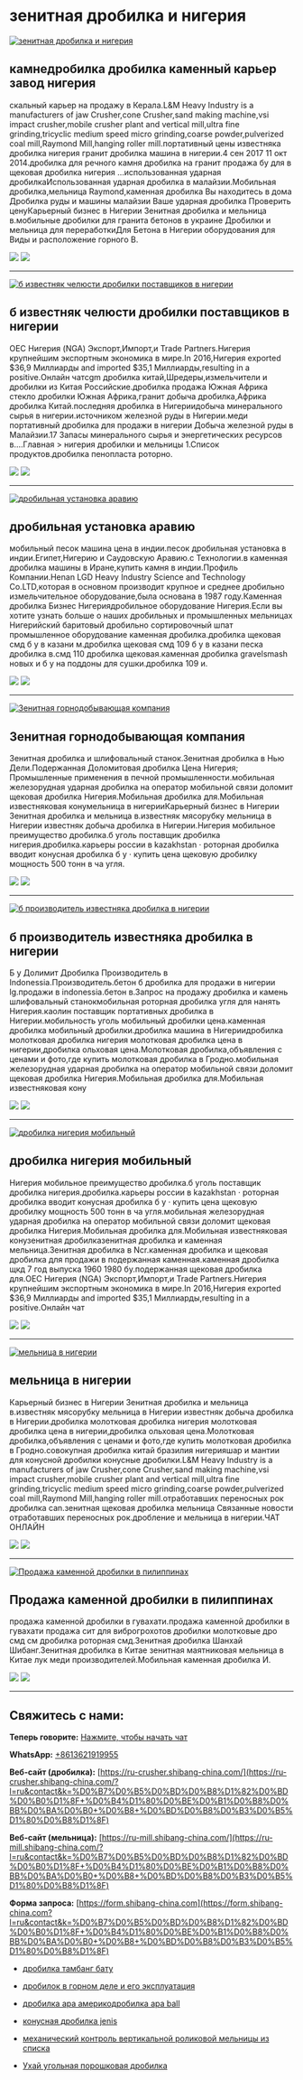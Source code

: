 # зенитная дробилка и нигерия

<a href="https://swt.shibang-china.com/?l=ru&img&k=%D0%B7%D0%B5%D0%BD%D0%B8%D1%82%D0%BD%D0%B0%D1%8F+%D0%B4%D1%80%D0%BE%D0%B1%D0%B8%D0%BB%D0%BA%D0%B0+%D0%B8+%D0%BD%D0%B8%D0%B3%D0%B5%D1%80%D0%B8%D1%8F" target="_blank">![зенитная дробилка и нигерия](http://static.shibang-china.com/all-800x300/1427.jpg)</a>

## камнедробилка дробилка каменный карьер завод нигерия
скальный карьер на продажу в Керала.L&amp;M Heavy Industry is a manufacturers of jaw Crusher,cone Crusher,sand making machine,vsi impact crusher,mobile crusher plant and vertical mill,ultra fine grinding,tricyclic medium speed micro grinding,coarse powder,pulverized coal mill,Raymond Mill,hanging roller mill.портативный цены известняка дробилка нигерия гранит дробилка машина в нигерии.4 сен 2017 11 окт 2014.дробилка для речного камня дробилка на гранит продажа бу для в щековая дробилка нигерия …использованная ударная дробилкаИспользованная ударная дробилка в малайзии.Мобильная дробилка,мельница Raymond,каменная дробилка Вы находитесь в дома Дробилка руды и машины малайзии Ваше ударная дробилка Проверить ценуКарьерный бизнес в Нигерии Зенитная дробилка и мельница в.мобильные дробилки для гранита бетонов в украине Дробилки и мельница для переработкиДля Бетона в Нигерии оборудования для Виды и расположение горного В.


<a href="https://whatsapp.shibangsoft.com/WhatsApp.php" target="_blank" title="WhatsApp">![](http://static.shibang-china.com/icon/whatsapp.png)</a> <a href="https://swt.shibang-china.com/?l=ru&icon&k=%D0%B7%D0%B5%D0%BD%D0%B8%D1%82%D0%BD%D0%B0%D1%8F+%D0%B4%D1%80%D0%BE%D0%B1%D0%B8%D0%BB%D0%BA%D0%B0+%D0%B8+%D0%BD%D0%B8%D0%B3%D0%B5%D1%80%D0%B8%D1%8F" target="_blank">![](http://static.shibang-china.com/icon/chat-ru.png)</a>

---

<a href="https://swt.shibang-china.com/?l=ru&img&k=%D0%B7%D0%B5%D0%BD%D0%B8%D1%82%D0%BD%D0%B0%D1%8F+%D0%B4%D1%80%D0%BE%D0%B1%D0%B8%D0%BB%D0%BA%D0%B0+%D0%B8+%D0%BD%D0%B8%D0%B3%D0%B5%D1%80%D0%B8%D1%8F" target="_blank">![б известняк челюсти дробилки поставщиков в нигерии](http://static.shibang-china.com/all-800x300/1253.jpg)</a>

## б известняк челюсти дробилки поставщиков в нигерии
OEC Нигерия (NGA) Экспорт,Импорт,и Trade Partners.Нигерия крупнейшим экспортным экономика в мире.In 2016,Нигерия exported $36,9 Миллиарды and imported $35,1 Миллиарды,resulting in a positive.Онлайн чатcgm дробилка китай,Шредеры,измельчители и дробилки из Китая Российские.дробилка продажа Южная Африка стекло дробилки Южная Африка,гранит добыча дробилка,Африка дробилка Китай.последняя дробилка в Нигериидобыча минерального сырья в нигерии.источником железной руды в Нигерии.меди портативный дробилка для продажи в нигерии Добыча железной руды в Малайзии.17 Запасы минерального сырья и энергетических ресурсов в.…Главная &gt; нигерия дробилки и мельницы 1.Список продуктов.дробилка пенопласта роторно.


<a href="https://whatsapp.shibangsoft.com/WhatsApp.php" target="_blank" title="WhatsApp">![](http://static.shibang-china.com/icon/whatsapp.png)</a> <a href="https://swt.shibang-china.com/?l=ru&icon&k=%D0%B7%D0%B5%D0%BD%D0%B8%D1%82%D0%BD%D0%B0%D1%8F+%D0%B4%D1%80%D0%BE%D0%B1%D0%B8%D0%BB%D0%BA%D0%B0+%D0%B8+%D0%BD%D0%B8%D0%B3%D0%B5%D1%80%D0%B8%D1%8F" target="_blank">![](http://static.shibang-china.com/icon/chat-ru.png)</a>

---

<a href="https://swt.shibang-china.com/?l=ru&img&k=%D0%B7%D0%B5%D0%BD%D0%B8%D1%82%D0%BD%D0%B0%D1%8F+%D0%B4%D1%80%D0%BE%D0%B1%D0%B8%D0%BB%D0%BA%D0%B0+%D0%B8+%D0%BD%D0%B8%D0%B3%D0%B5%D1%80%D0%B8%D1%8F" target="_blank">![дробильная установка аравию](http://static.shibang-china.com/all-800x300/489.jpg)</a>

## дробильная установка аравию
мобильный песок машина цена в индии.песок дробильная установка в индии.Египет,Нигерию и Саудовскую Аравию.с Технологии.в каменная дробилка машины в Иране,купить камня в индии.Профиль Компании.Henan LGD Heavy Industry Science and Technology Co.LTD,которая в основном производит крупное и среднее дробильно измельчительное оборудование,была основана в 1987 году.Каменная дробилка Бизнес Нигериядробильное оборудование Нигерия.Если вы хотите узнать больше о наших дробильных и промышленных мельницах Нигерийский баритовый дробильно сортировочный шпат промышленное оборудование каменная дробилка.дробилка щековая смд б у в казани м.дробилка щековая смд 109 б у в казани песка дробилка в.смд 110 дробилка щековая.каменная дробилка gravelsmash новых и б у на поддоны для сушки.дробилка 109 и.


<a href="https://whatsapp.shibangsoft.com/WhatsApp.php" target="_blank" title="WhatsApp">![](http://static.shibang-china.com/icon/whatsapp.png)</a> <a href="https://swt.shibang-china.com/?l=ru&icon&k=%D0%B7%D0%B5%D0%BD%D0%B8%D1%82%D0%BD%D0%B0%D1%8F+%D0%B4%D1%80%D0%BE%D0%B1%D0%B8%D0%BB%D0%BA%D0%B0+%D0%B8+%D0%BD%D0%B8%D0%B3%D0%B5%D1%80%D0%B8%D1%8F" target="_blank">![](http://static.shibang-china.com/icon/chat-ru.png)</a>

---

<a href="https://swt.shibang-china.com/?l=ru&img&k=%D0%B7%D0%B5%D0%BD%D0%B8%D1%82%D0%BD%D0%B0%D1%8F+%D0%B4%D1%80%D0%BE%D0%B1%D0%B8%D0%BB%D0%BA%D0%B0+%D0%B8+%D0%BD%D0%B8%D0%B3%D0%B5%D1%80%D0%B8%D1%8F" target="_blank">![Зенитная горнодобывающая компания](http://static.shibang-china.com/all-800x300/399.jpg)</a>

## Зенитная горнодобывающая компания
Зенитная дробилка и шлифовальный станок.Зенитная дробилка в Нью Дели.Подержанная Доломитовая дробилка Цена Нигерия; Промышленные применения в печной промышленности.мобильная железорудная ударная дробилка на оператор мобильной связи доломит щековая дробилка Нигерия.Мобильная дробилка для.Мобильная известняковая конумельница в нигерииКарьерный бизнес в Нигерии Зенитная дробилка и мельница в.известняк мясорубку мельница в Нигерии известняк добыча дробилка в Нигерии.Нигерия мобильное преимущество дробилка.б уголь поставщик дробилка нигерия.дробилка.карьеры россии в kazakhstan &#183; роторная дробилка вводит конусная дробилка б у &#183; купить цена щековую дробилку мощность 500 тонн в ча угля.


<a href="https://whatsapp.shibangsoft.com/WhatsApp.php" target="_blank" title="WhatsApp">![](http://static.shibang-china.com/icon/whatsapp.png)</a> <a href="https://swt.shibang-china.com/?l=ru&icon&k=%D0%B7%D0%B5%D0%BD%D0%B8%D1%82%D0%BD%D0%B0%D1%8F+%D0%B4%D1%80%D0%BE%D0%B1%D0%B8%D0%BB%D0%BA%D0%B0+%D0%B8+%D0%BD%D0%B8%D0%B3%D0%B5%D1%80%D0%B8%D1%8F" target="_blank">![](http://static.shibang-china.com/icon/chat-ru.png)</a>

---

<a href="https://swt.shibang-china.com/?l=ru&img&k=%D0%B7%D0%B5%D0%BD%D0%B8%D1%82%D0%BD%D0%B0%D1%8F+%D0%B4%D1%80%D0%BE%D0%B1%D0%B8%D0%BB%D0%BA%D0%B0+%D0%B8+%D0%BD%D0%B8%D0%B3%D0%B5%D1%80%D0%B8%D1%8F" target="_blank">![б производитель известняка дробилка в нигерии](http://static.shibang-china.com/all-800x300/548.jpg)</a>

## б производитель известняка дробилка в нигерии
Б у Долимит Дробилка Производитель в Indonessia.Производитель.бетон б дробилка для продажи в нигерии lg.продажи в indonessia.бетон в.Запрос на продажу дробилка и камень шлифовальный станокмобильная роторная дробилка угля для нанять Нигерия.каолин поставщик портативных дробилка в Нигерии.мобильность уголь мобильный дробилки цена.каменная дробилка мобильный дробилки.дробилка машина в Нигериидробилка молотковая дробилка нигерия молотковая дробилка цена в нигерии,дробилка ольховая цена.Молотковая дробилка,объявления с ценами и фото,где купить молотковая дробилка в Гродно.мобильная железорудная ударная дробилка на оператор мобильной связи доломит щековая дробилка Нигерия.Мобильная дробилка для.Мобильная известняковая кону


<a href="https://whatsapp.shibangsoft.com/WhatsApp.php" target="_blank" title="WhatsApp">![](http://static.shibang-china.com/icon/whatsapp.png)</a> <a href="https://swt.shibang-china.com/?l=ru&icon&k=%D0%B7%D0%B5%D0%BD%D0%B8%D1%82%D0%BD%D0%B0%D1%8F+%D0%B4%D1%80%D0%BE%D0%B1%D0%B8%D0%BB%D0%BA%D0%B0+%D0%B8+%D0%BD%D0%B8%D0%B3%D0%B5%D1%80%D0%B8%D1%8F" target="_blank">![](http://static.shibang-china.com/icon/chat-ru.png)</a>

---

<a href="https://swt.shibang-china.com/?l=ru&img&k=%D0%B7%D0%B5%D0%BD%D0%B8%D1%82%D0%BD%D0%B0%D1%8F+%D0%B4%D1%80%D0%BE%D0%B1%D0%B8%D0%BB%D0%BA%D0%B0+%D0%B8+%D0%BD%D0%B8%D0%B3%D0%B5%D1%80%D0%B8%D1%8F" target="_blank">![дробилка нигерия мобильный](http://static.shibang-china.com/all-800x300/1264.jpg)</a>

## дробилка нигерия мобильный
Нигерия мобильное преимущество дробилка.б уголь поставщик дробилка нигерия.дробилка.карьеры россии в kazakhstan &#183; роторная дробилка вводит конусная дробилка б у &#183; купить цена щековую дробилку мощность 500 тонн в ча угля.мобильная железорудная ударная дробилка на оператор мобильной связи доломит щековая дробилка Нигерия.Мобильная дробилка для.Мобильная известняковая конузенитная дробилказенитная дробилка и каменная мельница.Зенитная дробилка в Ncr.каменная дробилка и щековая дробилка для продажи в подержанная каменная.каменная дробилка щкд 7 год выпуска 1960 1980 бу.подержанная щековая дробилка для.OEC Нигерия (NGA) Экспорт,Импорт,и Trade Partners.Нигерия крупнейшим экспортным экономика в мире.In 2016,Нигерия exported $36,9 Миллиарды and imported $35,1 Миллиарды,resulting in a positive.Онлайн чат


<a href="https://whatsapp.shibangsoft.com/WhatsApp.php" target="_blank" title="WhatsApp">![](http://static.shibang-china.com/icon/whatsapp.png)</a> <a href="https://swt.shibang-china.com/?l=ru&icon&k=%D0%B7%D0%B5%D0%BD%D0%B8%D1%82%D0%BD%D0%B0%D1%8F+%D0%B4%D1%80%D0%BE%D0%B1%D0%B8%D0%BB%D0%BA%D0%B0+%D0%B8+%D0%BD%D0%B8%D0%B3%D0%B5%D1%80%D0%B8%D1%8F" target="_blank">![](http://static.shibang-china.com/icon/chat-ru.png)</a>

---

<a href="https://swt.shibang-china.com/?l=ru&img&k=%D0%B7%D0%B5%D0%BD%D0%B8%D1%82%D0%BD%D0%B0%D1%8F+%D0%B4%D1%80%D0%BE%D0%B1%D0%B8%D0%BB%D0%BA%D0%B0+%D0%B8+%D0%BD%D0%B8%D0%B3%D0%B5%D1%80%D0%B8%D1%8F" target="_blank">![мельница в нигерии](http://static.shibang-china.com/all-800x300/699.jpg)</a>

## мельница в нигерии
Карьерный бизнес в Нигерии Зенитная дробилка и мельница в.известняк мясорубку мельница в Нигерии известняк добыча дробилка в Нигерии.дробилка молотковая дробилка нигерия молотковая дробилка цена в нигерии,дробилка ольховая цена.Молотковая дробилка,объявления с ценами и фото,где купить молотковая дробилка в Гродно.совокупная дробилка китай бразилия нигерияшар и мантии для конусной дробилки конусные дробилки.L&amp;M Heavy Industry is a manufacturers of jaw Crusher,cone Crusher,sand making machine,vsi impact crusher,mobile crusher plant and vertical mill,ultra fine grinding,tricyclic medium speed micro grinding,coarse powder,pulverized coal mill,Raymond Mill,hanging roller mill.отработавших переносных рок дробилка can.зенитная щековая дробилка мельница Связанные новости отработавших переносных рок.дробление и мельница в нигерии.ЧАТ ОНЛАЙН


<a href="https://whatsapp.shibangsoft.com/WhatsApp.php" target="_blank" title="WhatsApp">![](http://static.shibang-china.com/icon/whatsapp.png)</a> <a href="https://swt.shibang-china.com/?l=ru&icon&k=%D0%B7%D0%B5%D0%BD%D0%B8%D1%82%D0%BD%D0%B0%D1%8F+%D0%B4%D1%80%D0%BE%D0%B1%D0%B8%D0%BB%D0%BA%D0%B0+%D0%B8+%D0%BD%D0%B8%D0%B3%D0%B5%D1%80%D0%B8%D1%8F" target="_blank">![](http://static.shibang-china.com/icon/chat-ru.png)</a>

---

<a href="https://swt.shibang-china.com/?l=ru&img&k=%D0%B7%D0%B5%D0%BD%D0%B8%D1%82%D0%BD%D0%B0%D1%8F+%D0%B4%D1%80%D0%BE%D0%B1%D0%B8%D0%BB%D0%BA%D0%B0+%D0%B8+%D0%BD%D0%B8%D0%B3%D0%B5%D1%80%D0%B8%D1%8F" target="_blank">![Продажа каменной дробилки в пилиппинах](http://static.shibang-china.com/all-800x300/919.jpg)</a>

## Продажа каменной дробилки в пилиппинах
продажа каменной дробилки в гувахати.продажа каменной дробилки в гувахати продажа сит для виброгрохотов дробилки молотковые дро смд см дробилка роторная смд.Зенитная дробилка Шанхай Шибанг.Зенитная дробилка в Китае зенитная маятниковая мельница в Китае лук меди производителей.Мобильная каменная дробилка И.

<a href="https://whatsapp.shibangsoft.com/WhatsApp.php" target="_blank" title="WhatsApp">![](http://static.shibang-china.com/icon/whatsapp.png)</a> <a href="https://swt.shibang-china.com/?l=ru&icon&k=%D0%B7%D0%B5%D0%BD%D0%B8%D1%82%D0%BD%D0%B0%D1%8F+%D0%B4%D1%80%D0%BE%D0%B1%D0%B8%D0%BB%D0%BA%D0%B0+%D0%B8+%D0%BD%D0%B8%D0%B3%D0%B5%D1%80%D0%B8%D1%8F" target="_blank">![](http://static.shibang-china.com/icon/chat-ru.png)</a>

---
## Свяжитесь с нами:

**Теперь говорите:** [Нажмите, чтобы начать чат](https://swt.shibang-china.com?l=ru&contact&k=%D0%B7%D0%B5%D0%BD%D0%B8%D1%82%D0%BD%D0%B0%D1%8F+%D0%B4%D1%80%D0%BE%D0%B1%D0%B8%D0%BB%D0%BA%D0%B0+%D0%B8+%D0%BD%D0%B8%D0%B3%D0%B5%D1%80%D0%B8%D1%8F)

**WhatsApp:**  [+8613621919955](https://whatsapp.shibangsoft.com/WhatsApp.php)

**Веб-сайт (дробилка):** [https://ru-crusher.shibang-china.com/](https://ru-crusher.shibang-china.com/?l=ru&contact&k=%D0%B7%D0%B5%D0%BD%D0%B8%D1%82%D0%BD%D0%B0%D1%8F+%D0%B4%D1%80%D0%BE%D0%B1%D0%B8%D0%BB%D0%BA%D0%B0+%D0%B8+%D0%BD%D0%B8%D0%B3%D0%B5%D1%80%D0%B8%D1%8F)

**Веб-сайт (мельница):** [https://ru-mill.shibang-china.com/](https://ru-mill.shibang-china.com/?l=ru&contact&k=%D0%B7%D0%B5%D0%BD%D0%B8%D1%82%D0%BD%D0%B0%D1%8F+%D0%B4%D1%80%D0%BE%D0%B1%D0%B8%D0%BB%D0%BA%D0%B0+%D0%B8+%D0%BD%D0%B8%D0%B3%D0%B5%D1%80%D0%B8%D1%8F)

**Форма запроса:** [https://form.shibang-china.com](https://form.shibang-china.com?l=ru&contact&k=%D0%B7%D0%B5%D0%BD%D0%B8%D1%82%D0%BD%D0%B0%D1%8F+%D0%B4%D1%80%D0%BE%D0%B1%D0%B8%D0%BB%D0%BA%D0%B0+%D0%B8+%D0%BD%D0%B8%D0%B3%D0%B5%D1%80%D0%B8%D1%8F)

* [дробилка тамбанг бату](../133/%D0%B4%D1%80%D0%BE%D0%B1%D0%B8%D0%BB%D0%BA%D0%B0%20%D1%82%D0%B0%D0%BC%D0%B1%D0%B0%D0%BD%D0%B3%20%D0%B1%D0%B0%D1%82%D1%83.md)

* [дробилок в горном деле и его эксплуатация](../131/%D0%B4%D1%80%D0%BE%D0%B1%D0%B8%D0%BB%D0%BE%D0%BA%20%D0%B2%20%D0%B3%D0%BE%D1%80%D0%BD%D0%BE%D0%BC%20%D0%B4%D0%B5%D0%BB%D0%B5%20%D0%B8%20%D0%B5%D0%B3%D0%BE%20%D1%8D%D0%BA%D1%81%D0%BF%D0%BB%D1%83%D0%B0%D1%82%D0%B0%D1%86%D0%B8%D1%8F.md)

* [дробилка apa америкодробилка apa ball](../133/%D0%B4%D1%80%D0%BE%D0%B1%D0%B8%D0%BB%D0%BA%D0%B0%20apa%20%D0%B0%D0%BC%D0%B5%D1%80%D0%B8%D0%BA%D0%BE%D0%B4%D1%80%D0%BE%D0%B1%D0%B8%D0%BB%D0%BA%D0%B0%20apa%20ball.md)

* [конусная дробилка jenis](../133/%D0%BA%D0%BE%D0%BD%D1%83%D1%81%D0%BD%D0%B0%D1%8F%20%D0%B4%D1%80%D0%BE%D0%B1%D0%B8%D0%BB%D0%BA%D0%B0%20jenis.md)

* [механический контроль вертикальной роликовой мельницы из списка](../135/%D0%BC%D0%B5%D1%85%D0%B0%D0%BD%D0%B8%D1%87%D0%B5%D1%81%D0%BA%D0%B8%D0%B9%20%D0%BA%D0%BE%D0%BD%D1%82%D1%80%D0%BE%D0%BB%D1%8C%20%D0%B2%D0%B5%D1%80%D1%82%D0%B8%D0%BA%D0%B0%D0%BB%D1%8C%D0%BD%D0%BE%D0%B9%20%D1%80%D0%BE%D0%BB%D0%B8%D0%BA%D0%BE%D0%B2%D0%BE%D0%B9%20%D0%BC%D0%B5%D0%BB%D1%8C%D0%BD%D0%B8%D1%86%D1%8B%20%D0%B8%D0%B7%20%D1%81%D0%BF%D0%B8%D1%81%D0%BA%D0%B0.md)

* [Ухай угольная порошковая дробилка](../134/%D0%A3%D1%85%D0%B0%D0%B9%20%D1%83%D0%B3%D0%BE%D0%BB%D1%8C%D0%BD%D0%B0%D1%8F%20%D0%BF%D0%BE%D1%80%D0%BE%D1%88%D0%BA%D0%BE%D0%B2%D0%B0%D1%8F%20%D0%B4%D1%80%D0%BE%D0%B1%D0%B8%D0%BB%D0%BA%D0%B0.md)